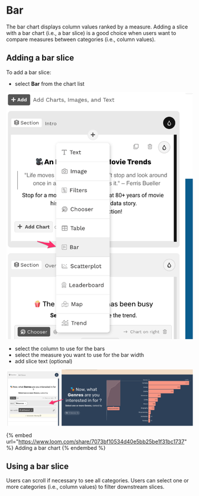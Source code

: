 # Bar

The bar chart displays column values ranked by a measure. Adding a slice with a bar chart (i.e., a bar slice) is a good choice when users want to compare measures between categories (i.e., column values).

## Adding a bar slice

To add a bar slice:

* select **Bar** from the chart list

![Select Bar from the dropdown](<../../../.gitbook/assets/image (442).png>)

* select the column to use for the bars
* select the measure you want to use for the bar width
* add slice text (optional)

![A bar slice](<../../../.gitbook/assets/image (162).png>)

{% embed url="https://www.loom.com/share/7073bf10534d40e5bb25be1f31bc1737" %}
Adding a bar chart
{% endembed %}

## Using a bar slice

Users can scroll if necessary to see all categories. Users can select one or more categories (i.e., column values) to filter downstream slices.&#x20;

